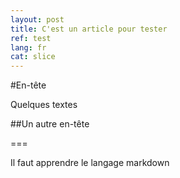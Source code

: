 ```yaml
---
layout: post
title: C'est un article pour tester
ref: test
lang: fr
cat: slice
---
```


#En-tête

Quelques textes

##Un autre en-tête 

===

Il faut apprendre le langage markdown
